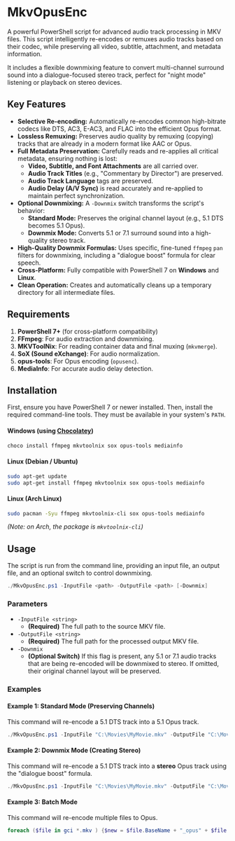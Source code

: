 # MkvOpusEnc

A powerful PowerShell script for advanced audio track processing in MKV files. This script intelligently re-encodes or remuxes audio tracks based on their codec, while preserving all video, subtitle, attachment, and metadata information.

It includes a flexible downmixing feature to convert multi-channel surround sound into a dialogue-focused stereo track, perfect for "night mode" listening or playback on stereo devices.

## Key Features

- **Selective Re-encoding:** Automatically re-encodes common high-bitrate codecs like DTS, AC3, E-AC3, and FLAC into the efficient Opus format.
- **Lossless Remuxing:** Preserves audio quality by remuxing (copying) tracks that are already in a modern format like AAC or Opus.
- **Full Metadata Preservation:** Carefully reads and re-applies all critical metadata, ensuring nothing is lost:
    - **Video, Subtitle, and Font Attachments** are all carried over.
    - **Audio Track Titles** (e.g., "Commentary by Director") are preserved.
    - **Audio Track Language** tags are preserved.
    - **Audio Delay (A/V Sync)** is read accurately and re-applied to maintain perfect synchronization.
- **Optional Downmixing:** A `-Downmix` switch transforms the script's behavior:
    - **Standard Mode:** Preserves the original channel layout (e.g., 5.1 DTS becomes 5.1 Opus).
    - **Downmix Mode:** Converts 5.1 or 7.1 surround sound into a high-quality stereo track.
- **High-Quality Downmix Formulas:** Uses specific, fine-tuned `ffmpeg` `pan` filters for downmixing, including a "dialogue boost" formula for clear speech.
- **Cross-Platform:** Fully compatible with PowerShell 7 on **Windows** and **Linux**.
- **Clean Operation:** Creates and automatically cleans up a temporary directory for all intermediate files.

## Requirements

1.  **PowerShell 7+** (for cross-platform compatibility)
2.  **FFmpeg**: For audio extraction and downmixing.
3.  **MKVToolNix**: For reading container data and final muxing (`mkvmerge`).
4.  **SoX (Sound eXchange)**: For audio normalization.
5.  **opus-tools**: For Opus encoding (`opusenc`).
6.  **MediaInfo**: For accurate audio delay detection.

## Installation

First, ensure you have PowerShell 7 or newer installed. Then, install the required command-line tools. They must be available in your system's `PATH`.

#### Windows (using [Chocolatey](https://chocolatey.org/))
```powershell
choco install ffmpeg mkvtoolnix sox opus-tools mediainfo
```

#### Linux (Debian / Ubuntu)
```bash
sudo apt-get update
sudo apt-get install ffmpeg mkvtoolnix sox opus-tools mediainfo
```

#### Linux (Arch Linux)
```bash
sudo pacman -Syu ffmpeg mkvtoolnix-cli sox opus-tools mediainfo
```
*(Note: on Arch, the package is `mkvtoolnix-cli`)*

## Usage

The script is run from the command line, providing an input file, an output file, and an optional switch to control downmixing.

```powershell
./MkvOpusEnc.ps1 -InputFile <path> -OutputFile <path> [-Downmix]
```

### Parameters

* `-InputFile <string>`
    * **(Required)** The full path to the source MKV file.
* `-OutputFile <string>`
    * **(Required)** The full path for the processed output MKV file.
* `-Downmix`
    * **(Optional Switch)** If this flag is present, any 5.1 or 7.1 audio tracks that are being re-encoded will be downmixed to stereo. If omitted, their original channel layout will be preserved.

### Examples

#### Example 1: Standard Mode (Preserving Channels)

This command will re-encode a 5.1 DTS track into a 5.1 Opus track.

```powershell
./MkvOpusEnc.ps1 -InputFile "C:\Movies\MyMovie.mkv" -OutputFile "C:\Movies\MyMovie-Opus.mkv"
```

#### Example 2: Downmix Mode (Creating Stereo)

This command will re-encode a 5.1 DTS track into a **stereo** Opus track using the "dialogue boost" formula.

```powershell
./MkvOpusEnc.ps1 -InputFile "C:\Movies\MyMovie.mkv" -OutputFile "C:\Movies\MyMovie-Stereo.mkv" -Downmix
```

#### Example 3: Batch Mode

This command will re-encode multiple files to Opus.

```powershell
foreach ($file in gci *.mkv ) {$new = $file.BaseName + "_opus" + $file.Extension ; MkvOpusEnc.ps1 -InputFile $file -OutputFile $new }
```
